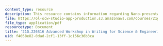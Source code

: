 ```yaml
---
content_type: resource
description: This resource contains information regarding Nano-presentations.
file: https://ol-ocw-studio-app-production.s3.amazonaws.com/courses/21g-225-advanced-workshop-in-writing-for-science-and-engineering-els-spring-2016/f4058e820dad2cf113ff1c156c36b3ca_MIT21G_225S16_Nano.pdf
file_type: application/pdf
resourcetype: Document
title: '21G.226S16 Advanced Workshop in Writing for Science & Engineering: Nano-presentations'
uid: f4058e82-0dad-2cf1-13ff-1c156c36b3ca
---
```

